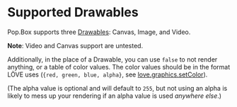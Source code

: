 # Supported Drawables

Pop.Box supports three [Drawables][1]: Canvas, Image, and Video.

**Note**: Video and Canvas support are untested.

Additionally, in the place of a Drawable, you can use `false` to not render
anything, or a table of color values. The color values should be in the format
LÖVE uses (`{red, green, blue, alpha}`, see [love.graphics.setColor][2]).

(The alpha value is optional and will default to `255`, but not using an alpha
 is likely to mess up your rendering if an alpha value is used *anywhere else*.)

[1]: https://love2d.org/wiki/Drawable
[2]: https://love2d.org/wiki/love.graphics.setColor

